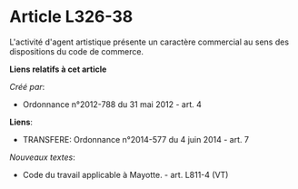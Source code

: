 # Article L326-38

L'activité d'agent artistique présente un caractère commercial au sens des dispositions du code de commerce.

**Liens relatifs à cet article**

_Créé par_:

  - Ordonnance n°2012-788 du 31 mai 2012 - art. 4

**Liens**:

  - TRANSFERE: Ordonnance n°2014-577 du 4 juin 2014 - art. 7

_Nouveaux textes_:

  - Code du travail applicable à Mayotte. - art. L811-4 (VT)
